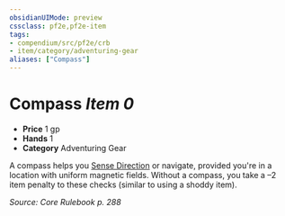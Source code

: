 ```yaml
---
obsidianUIMode: preview
cssclass: pf2e,pf2e-item
tags:
- compendium/src/pf2e/crb
- item/category/adventuring-gear
aliases: ["Compass"]
---
```

# Compass *Item 0*  

- **Price** 1 gp
- **Hands** 1
- **Category** Adventuring Gear

A compass helps you [Sense Direction](../../../Rules/actions/sense-direction.md) or navigate, provided you're in a location with uniform magnetic fields. Without a compass, you take a –2 item penalty to these checks (similar to using a shoddy item).

*Source: Core Rulebook p. 288*
